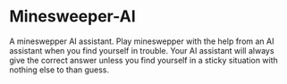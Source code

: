 # Minesweeper-AI
A mineswepper AI assistant. Play mineswepper with the help from an AI assistant when you find yourself in trouble. Your AI assistant will always give the correct answer unless you find yourself in a sticky situation with nothing else to than guess.
